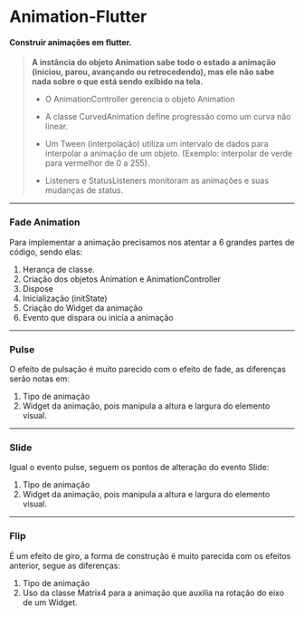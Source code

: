 # Animation-Flutter

<h4>Construir animações em flutter.</h4>

<blockquote>
  <b>A instância do objeto Animation sabe todo o estado a animação (iniciou, parou, avançando ou retrocedendo), mas ele não sabe nada sobre o que está sendo exibido na tela.</b>
  
  - O AnimationController gerencia o objeto Animation
  
  - A classe CurvedAnimation define progressão como um curva não linear.
  
  - Um Tween (interpolação) utiliza um intervalo de dados para interpolar
  a animação de um objeto. (Exemplo: interpolar de verde para
  vermelhor de 0 a 255).

  - Listeners e StatusListeners monitoram as animações e suas
  mudanças de status.
</blockquote>

<hr>
<h3>Fade Animation</h3>

<p>Para implementar a animação precisamos nos atentar a 6 grandes partes de código, sendo elas:

1. Herança de classe.
2. Criação dos objetos Animation e
AnimationController
3. Dispose
4. Inicialização (initState)
5. Criação do Widget da animação
6. Evento que dispara ou inicia a animação</p>
<hr>
<h3>Pulse</h3>

<p>O efeito de pulsação é muito parecido com o efeito de fade, as diferenças serão notas em:

1. Tipo de animação
2. Widget da animação, pois manipula a
altura e largura do elemento visual.</p>

<hr>
<h3>Slide</h3>

<p>Igual o evento pulse, seguem os pontos de alteração do evento Slide:
  
1. Tipo de animação
2. Widget da animação, pois manipula a
altura e largura do elemento visual.</p>

<hr>
<h3>Flip</h3>

<p>É um efeito de giro, a forma de construção é muito parecida com os efeitos anterior, segue as diferenças:

1. Tipo de animação
2. Uso da classe Matrix4 para a animação
que auxilia na rotação do eixo de um
Widget.</p>

